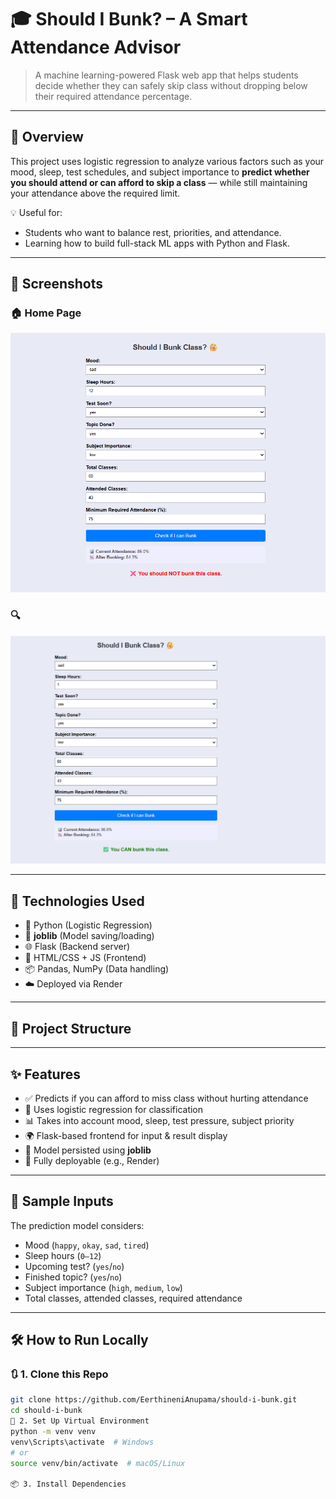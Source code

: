 # 🎓 Should I Bunk? – A Smart Attendance Advisor

> A machine learning-powered Flask web app that helps students decide whether they can safely skip class without dropping below their required attendance percentage.

---

## 🚀 Overview

This project uses logistic regression to analyze various factors such as your mood, sleep, test schedules, and subject importance to **predict whether you should attend or can afford to skip a class** — while still maintaining your attendance above the required limit.

💡 Useful for:
- Students who want to balance rest, priorities, and attendance.
- Learning how to build full-stack ML apps with Python and Flask.

---

## 📸 Screenshots

### 🏠 Home Page
![UI Screenshot](https://github.com/EerthineniAnupama/should-i-bunk/blob/master/image.png)


### 🔍 
![Prediction Screenshot](https://github.com/EerthineniAnupama/should-i-bunk/blob/master/Screenshot%202025-07-26%20204422.png)


---

## 🧠 Technologies Used

- 🐍 Python (Logistic Regression)
- 🧠 **joblib** (Model saving/loading)
- 🌐 Flask (Backend server)
- 🧾 HTML/CSS + JS (Frontend)
- 📦 Pandas, NumPy (Data handling)
- ☁️ Deployed via Render

---

## 📂 Project Structure



---

## ✨ Features

- ✅ Predicts if you can afford to miss class without hurting attendance
- 🧠 Uses logistic regression for classification
- 📊 Takes into account mood, sleep, test pressure, subject priority
- 🌍 Flask-based frontend for input & result display
- 💾 Model persisted using **joblib**
- 🔗 Fully deployable (e.g., Render)

---

## 🧪 Sample Inputs

The prediction model considers:
- Mood (`happy`, `okay`, `sad`, `tired`)
- Sleep hours (`0–12`)
- Upcoming test? (`yes`/`no`)
- Finished topic? (`yes`/`no`)
- Subject importance (`high`, `medium`, `low`)
- Total classes, attended classes, required attendance

---

## 🛠️ How to Run Locally

### 🔃 1. Clone this Repo

```bash
git clone https://github.com/EerthineniAnupama/should-i-bunk.git
cd should-i-bunk
🧪 2. Set Up Virtual Environment
python -m venv venv
venv\Scripts\activate  # Windows
# or
source venv/bin/activate  # macOS/Linux

📦 3. Install Dependencies
